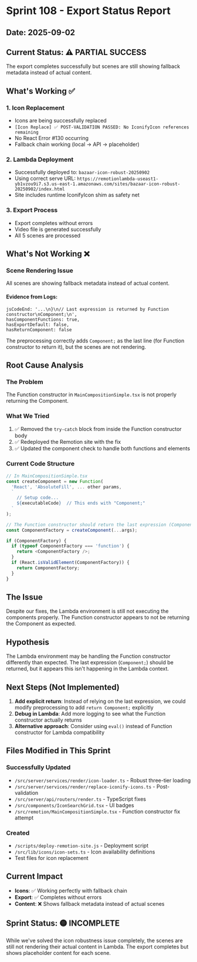 # Sprint 108 - Export Status Report

## Date: 2025-09-02

## Current Status: ⚠️ PARTIAL SUCCESS

The export completes successfully but scenes are still showing fallback metadata instead of actual content.

## What's Working ✅

### 1. Icon Replacement
- Icons are being successfully replaced
- `[Icon Replace] ✅ POST-VALIDATION PASSED: No IconifyIcon references remaining`
- No React Error #130 occurring
- Fallback chain working (local → API → placeholder)

### 2. Lambda Deployment
- Successfully deployed to: `bazaar-icon-robust-20250902`
- Using correct serve URL: `https://remotionlambda-useast1-yb1vzou9i7.s3.us-east-1.amazonaws.com/sites/bazaar-icon-robust-20250902/index.html`
- Site includes runtime IconifyIcon shim as safety net

### 3. Export Process
- Export completes without errors
- Video file is generated successfully
- All 5 scenes are processed

## What's Not Working ❌

### Scene Rendering Issue
All scenes are showing fallback metadata instead of actual content.

#### Evidence from Logs:
```
jsCodeEnd: '...\n}\n// Last expression is returned by Function constructor\nComponent;\n',
hasComponentFunctions: true,
hasExportDefault: false,
hasReturnComponent: false
```

The preprocessing correctly adds `Component;` as the last line (for Function constructor to return it), but the scenes are not rendering.

## Root Cause Analysis

### The Problem
The Function constructor in `MainCompositionSimple.tsx` is not properly returning the Component.

### What We Tried
1. ✅ Removed the `try-catch` block from inside the Function constructor body
2. ✅ Redeployed the Remotion site with the fix
3. ✅ Updated the component check to handle both functions and elements

### Current Code Structure
```javascript
// In MainCompositionSimple.tsx
const createComponent = new Function(
  'React', 'AbsoluteFill', ... other params,
  `
    // Setup code...
    ${executableCode}  // This ends with "Component;"
  `
);

// The Function constructor should return the last expression (Component)
const ComponentFactory = createComponent(...args);

if (ComponentFactory) {
  if (typeof ComponentFactory === 'function') {
    return <ComponentFactory />;
  }
  if (React.isValidElement(ComponentFactory)) {
    return ComponentFactory;
  }
}
```

## The Issue

Despite our fixes, the Lambda environment is still not executing the components properly. The Function constructor appears to not be returning the Component as expected.

## Hypothesis

The Lambda environment may be handling the Function constructor differently than expected. The last expression (`Component;`) should be returned, but it appears this isn't happening in the Lambda context.

## Next Steps (Not Implemented)

1. **Add explicit return**: Instead of relying on the last expression, we could modify preprocessing to add `return Component;` explicitly
2. **Debug in Lambda**: Add more logging to see what the Function constructor actually returns
3. **Alternative approach**: Consider using `eval()` instead of Function constructor for Lambda compatibility

## Files Modified in This Sprint

### Successfully Updated
- `/src/server/services/render/icon-loader.ts` - Robust three-tier loading
- `/src/server/services/render/replace-iconify-icons.ts` - Post-validation
- `/src/server/api/routers/render.ts` - TypeScript fixes
- `/src/components/IconSearchGrid.tsx` - UI badges
- `/src/remotion/MainCompositionSimple.tsx` - Function constructor fix attempt

### Created
- `/scripts/deploy-remotion-site.js` - Deployment script
- `/src/lib/icons/icon-sets.ts` - Icon availability definitions
- Test files for icon replacement

## Current Impact

- **Icons**: ✅ Working perfectly with fallback chain
- **Export**: ✅ Completes without errors
- **Content**: ❌ Shows fallback metadata instead of actual scenes

## Sprint Status: 🟡 INCOMPLETE

While we've solved the icon robustness issue completely, the scenes are still not rendering their actual content in Lambda. The export completes but shows placeholder content for each scene.
